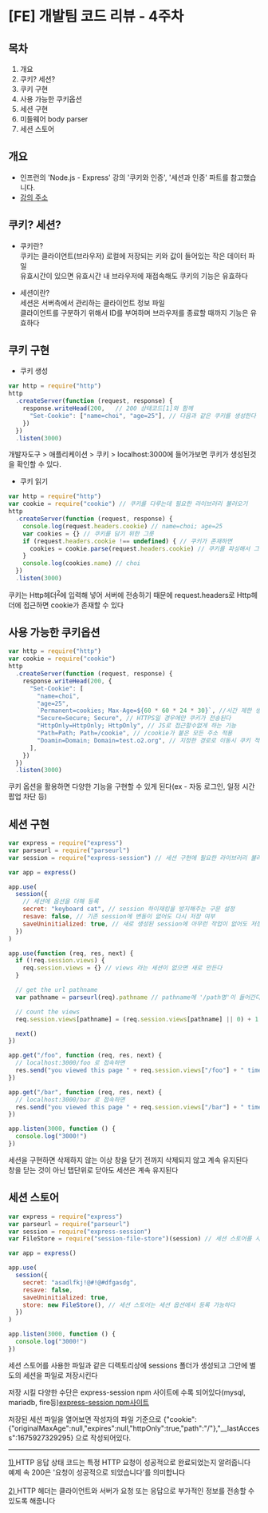 # [FE] 개발팀 코드 리뷰 - 4주차

## 목차

1. 개요
2. 쿠키? 세션?
3. 쿠키 구현
4. 사용 가능한 쿠키옵션
5. 세션 구현
6. 미들웨어 body parser
7. 세션 스토어

## 개요

- 인프런의 'Node.js - Express' 강의 '쿠키와 인증', '세션과 인증' 파트를 참고했습니다.
- [강의 주소](https://www.inflearn.com/course/node-js-express)

## 쿠키? 세션?

- 쿠키란?<br/>
  쿠키는 클라이언트(브라우저) 로컬에 저장되는 키와 값이 들어있는 작은 데이터 파일<br/>
  유효시간이 있으면 유효시간 내 브라우저에 재접속해도 쿠키의 기능은 유효하다<br/>

- 세션이란?<br/>
  세션은 서버측에서 관리하는 클라이언트 정보 파일<br/>
  클라이언트를 구분하기 위해서 ID를 부여하며 브라우저를 종료할 때까지 기능은 유효하다<br/>

## 쿠키 구현

- 쿠키 생성<br/>

```js
var http = require("http")
http
  .createServer(function (request, response) {
    response.writeHead(200,   // 200 상태코드[1]와 함께
      "Set-Cookie": ["name=choi", "age=25"], // 다음과 같은 쿠키를 생성한다
    })
  })
  .listen(3000)
```

개발자도구 > 애플리케이션 > 쿠키 > localhost:3000에 들어가보면 쿠키가 생성된것을 확인할 수 있다.
<br/>

- 쿠키 읽기<br/>

```js
var http = require("http")
var cookie = require("cookie") // 쿠키를 다루는데 필요한 라이브러리 불러오기
http
  .createServer(function (request, response) {
    console.log(request.headers.cookie) // name=choi; age=25
    var cookies = {} // 쿠키를 담기 위한 그릇
    if (request.headers.cookie !== undefined) { // 쿠키가 존재하면
      cookies = cookie.parse(request.headers.cookie) // 쿠키를 파싱해서 그릇에 담는다
    }
    console.log(cookies.name) // choi
  })
  .listen(3000)
```

쿠키는 Http헤더<sup>[2](#footnote2)</sup>에 입력해 넣어 서버에 전송하기 때문에 request.headers로 Http헤더에 접근하면 cookie가 존재할 수 있다<br/>

## 사용 가능한 쿠키옵션

```js
var http = require("http")
var cookie = require("cookie")
http
  .createServer(function (request, response) {
    response.writeHead(200, {
      "Set-Cookie": [
        "name=choi",
        "age=25",
        `Permanent=cookies; Max-Age=${60 * 60 * 24 * 30}`, //시간 제한 생성
        "Secure=Secure; Secure", // HTTPS일 경우에만 쿠키가 전송된다
        "HttpOnly=HttpOnly; HttpOnly", // JS로 접근할수없게 하는 기능
        "Path=Path; Path=/cookie", // /cookie가 붙은 모든 주소 적용
        "Doamin=Domain; Domain=test.o2.org", // 지정한 경로로 이동시 쿠키 적용
      ],
    })
  })
  .listen(3000)
```

쿠키 옵션을 활용하면 다양한 기능을 구현할 수 있게 된다(ex - 자동 로그인, 일정 시간 팝업 차단 등)<br />

## 세션 구현

```js
var express = require("express")
var parseurl = require("parseurl")
var session = require("express-session") // 세션 구현에 필요한 라이브러리 불러온다

var app = express()

app.use(
  session({
    // 세션에 옵션을 더해 등록
    secret: "keyboard cat", // session 하이재킹을 방지해주는 구문 설정
    resave: false, // 기존 session에 변동이 없어도 다시 저장 여부
    saveUninitialized: true, // 새로 생성된 session에 아무런 작업이 없어도 저장 여부
  })
)

app.use(function (req, res, next) {
  if (!req.session.views) {
    req.session.views = {} // views 라는 세션이 없으면 새로 만든다
  }

  // get the url pathname
  var pathname = parseurl(req).pathname // pathname에 '/path명'이 들어간다

  // count the views
  req.session.views[pathname] = (req.session.views[pathname] || 0) + 1 // 최초값을 0으로 주고 이후 증가 시킨다

  next()
})

app.get("/foo", function (req, res, next) {
  // localhost:3000/foo 로 접속하면
  res.send("you viewed this page " + req.session.views["/foo"] + " times") // 세션이 생겨서 누적해서 증가한다
})

app.get("/bar", function (req, res, next) {
  // localhost:3000/bar 로 접속하면
  res.send("you viewed this page " + req.session.views["/bar"] + " times") // 세션이 생겨서 누적해서 증가한다
})

app.listen(3000, function () {
  console.log("3000!")
})
```

세션을 구현하면 삭제하지 않는 이상 창을 닫기 전까지 삭제되지 않고 계속 유지된다<br />
창을 닫는 것이 아닌 탭단위로 닫아도 세션은 계속 유지된다<br />

## 세션 스토어

```js
var express = require("express")
var parseurl = require("parseurl")
var session = require("express-session")
var FileStore = require("session-file-store")(session) // 세션 스토어를 사용하는데 필요한 라이브러리 불러오기

var app = express()

app.use(
  session({
    secret: "asadlfkj!@#!@#dfgasdg",
    resave: false,
    saveUninitialized: true,
    store: new FileStore(), // 세션 스토어는 세션 옵션에서 등록 가능하다
  })
)

app.listen(3000, function () {
  console.log("3000!")
})
```

세션 스토어를 사용한 파일과 같은 디렉토리상에 sessions 폴더가 생성되고 그안에 별도의 세션을 파일로 저장시킨다<br />

저장 시킬 다양한 수단은 express-session npm 사이트에 수록 되어있다(mysql, mariadb, fire등)[express-session npm사이트](https://www.npmjs.com/package/express-session) <br/>

저장된 세션 파일을 열어보면 작성자의 파일 기준으로 {"cookie":{"originalMaxAge":null,"expires":null,"httpOnly":true,"path":"/"},"\_\_lastAccess":1675927329295} 으로 작성되어있다.

---

<u><a name="footnote1">1) </a></u>HTTP 응답 상태 코드는 특정 HTTP 요청이 성공적으로 완료되었는지 알려줍니다<br/>
예제 속 200은 '요청이 성공적으로 되었습니다'를 의미합니다<br/> <br/>
<u><a name="footnote2">2) </a></u>HTTP 헤더는 클라이언트와 서버가 요청 또는 응답으로 부가적인 정보를 전송할 수 있도록 해줍니다<br/>
